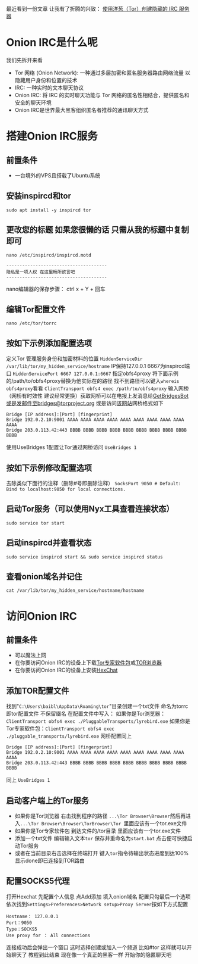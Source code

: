 最近看到一份文章 让我有了折腾的兴致：
[使用洋葱（Tor）创建隐藏的 IRC 服务器](https://infosecwriteups.com/create-a-hidden-irc-server-with-the-onion-router-tor-c839e3a81d78)
# Onion IRC是什么呢 
我们先拆开来看 
- Tor 网络 (Onion Network): 一种通过多层加密和匿名服务器路由网络流量 以隐藏用户身份和位置的技术
- IRC: 一种实时的文本聊天协议
- Onion IRC: 将 IRC 的实时聊天功能与 Tor 网络的匿名性相结合，提供匿名和安全的聊天环境 
- Onion IRC是世界最大黑客组织匿名者推荐的通讯聊天方式
# 搭建Onion IRC服务
## 前置条件
- 一台境外的VPS且搭载了Ubuntu系统
## 安装inspircd和tor
`sudo apt install -y inspircd tor`
## 更改您的标题 如果您很懒的话 只需从我的标题中复制即可
`nano /etc/inspircd/inspircd.motd`
```
--------------------------------------
隐私是一项人权 在这里畅所欲言吧
--------------------------------------
```
nano编辑器的保存步骤： ctrl x + Y + 回车
## 编辑Tor配置文件
`nano /etc/tor/torrc`
## 按如下示例添加配置选项
定义Tor 管理服务身份和加密材料的位置
`HiddenServiceDir /var/lib/tor/my_hidden_service/hostname`
IP保持127.0.0.1 6667为inspircd端口
`HiddenServicePort 6667 127.0.0.1:6667`
指定obfs4proxy 将下面示例的/path/to/obfs4proxy替换为他实际在的路径 找不到路径可以键入`whereis obfs4proxy`看看
`ClientTransport obfs4 exec /path/to/obfs4proxy`
输入网桥 （网桥有时效性 建议经常更换）获取网桥可以在电报上发消息给[GetBridgesBot](https://t.me/GetBridgesBot) 或是发邮件至bridges@torproject.org 或是访问[该网站](https://bridges.torproject.org/)网桥格式如下
```
Bridge [IP address]:[Port] [fingerprint]
Bridge 192.0.2.10:9001 AAAA AAAA AAAA AAAA AAAA AAAA AAAA AAAA AAAA AAAA
Bridge 203.0.113.42:443 BBBB BBBB BBBB BBBB BBBB BBBB BBBB BBBB BBBB BBBB
```
使用UseBridges 1配置让Tor通过网桥访问
`UseBridges 1`
## 按如下示例修改配置选项
去除类似下面行的注释（删除#号即删除注释）
`SocksPort 9050 # Default: Bind to localhost:9050 for local connections.
`
## 启动Tor服务（可以使用Nyx工具查看连接状态）
`sudo service tor start`
## 启动inspircd并查看状态
`sudo service inspircd start && sudo service inspircd status`
## 查看onion域名并记住
`cat /var/lib/tor/my_hidden_service/hostname/hostname`
# 访问Onion IRC
## 前置条件
- 可以魔法上网
- 在你要访问Onion IRC的设备上下载[Tor专家软件包](https://www.torproject.org/zh-CN/download/tor/)或[TOR浏览器](https://www.torproject.org/zh-CN/download/)
- 在你要访问Onion IRC的设备上安装[HexChat](https://hexchat.github.io/)
## 添加TOR配置文件
找到"`C:\Users\baibl\AppData\Roaming\tor`"目录创建一个txt文件 命名为torrc 即tor配置文件 不保留缀名
在配置文件中写入：
如果你是Tor浏览器：`ClientTransport obfs4 exec ./PluggableTransports/lyrebird.exe`
如果你是Tor专家软件包：`ClientTransport obfs4 exec ./pluggable_transports/lyrebird.exe`
网桥配置同上
```
Bridge [IP address]:[Port] [fingerprint]
Bridge 192.0.2.10:9001 AAAA AAAA AAAA AAAA AAAA AAAA AAAA AAAA AAAA AAAA
Bridge 203.0.113.42:443 BBBB BBBB BBBB BBBB BBBB BBBB BBBB BBBB BBBB BBBB
```
同上
`UseBridges 1`
## 启动客户端上的Tor服务
- 如果你是Tor浏览器 右击找到程序的路径 `...\Tor Browser\Browser`然后再进入`...\Tor Browser\Browser\TorBrowser\Tor `里面应该有一个tor.exe文件
- 如果你是Tor专家软件包 到达文件的/tor目录 里面应该有一个tor.exe文件
- 添加一个txt文件 编辑输入文本`tor` 保存并重命名为`start.bat` 点击便可快捷启动Tor服务
- 或者在当前目录右击选择在终端打开 键入`tor`指令待输出状态进度到达100%显示done即已连接到TOR路由
## 配置SOCKS5代理
打开Hexchat
先配置个人信息
点Add添加 填入onion域名 配置只勾最后一个选项
依次找到`Settings>Preferences>Network setup>Proxy Server`按如下方式配置
```
Hostname： 127.0.0.1
Port：9050
Type：SOCKS5
Use proxy for ： All connections
```
连接成功后会弹出一个窗口 这时选择创建或加入一个频道 比如#tor 这样就可以开始聊天了
教程到此结束 现在像一个真正的黑客一样 开始你的隐匿聊天吧












